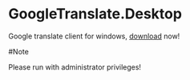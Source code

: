 # GoogleTranslate.Desktop

Google translate client for windows, [download](https://github.com/1100100/GoogleTranslate.Desktop/releases) now!

#Note

Please run with administrator privileges!
